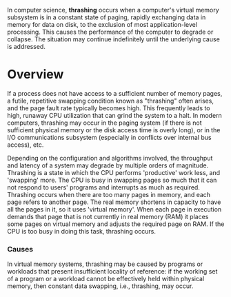 In computer science, __thrashing__ occurs when a computer's virtual memory subsystem is in a constant state of paging, rapidly exchanging data in memory for data on disk, to the exclusion of most application-level processing. This causes the performance of the computer to degrade or collapse. The situation may continue indefinitely until the underlying cause is addressed.

# Overview

If a process does not have access to a sufficient number of memory pages, a futile, repetitive swapping condition known as "thrashing" often arises, and the page fault rate typically becomes high. This frequently leads to high, runaway CPU utilization that can grind the system to a halt. In modern computers, thrashing may occur in the paging system (if there is not sufficient physical memory or the disk access time is overly long), or in the I/O communications subsystem (especially in conflicts over internal bus access), etc.

Depending on the configuration and algorithms involved, the throughput and latency of a system may degrade by multiple orders of magnitude. Thrashing is a state in which the CPU performs 'productive' work less, and 'swapping' more. The CPU is busy in swapping pages so much that it can not respond to users' programs and interrupts as much as required. Thrashing occurs when there are too many pages in memory, and each page refers to another page. The real memory shortens in capacity to have all the pages in it, so it uses 'virtual memory'. When each page in execution demands that page that is not currently in real memory (RAM) it places some pages on virtual memory and adjusts the required page on RAM. If the CPU is too busy in doing this task, thrashing occurs.

### Causes

In virtual memory systems, thrashing may be caused by programs or workloads that present insufficient locality of reference: if the working set of a program or a workload cannot be effectively held within physical memory, then constant data swapping, i.e., thrashing, may occur.
















